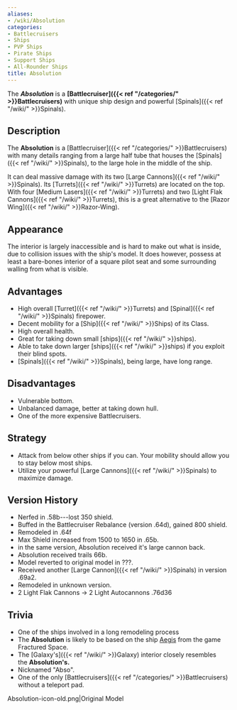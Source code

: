 ```yaml
---
aliases:
- /wiki/Absolution
categories:
- Battlecruisers
- Ships
- PVP Ships
- Pirate Ships
- Support Ships
- All-Rounder Ships
title: Absolution
---
```


The **_Absolution_** is a **[Battlecruiser]({{< ref "/categories/" >}}Battlecruisers)** with unique ship design and powerful [Spinals]({{< ref "/wiki/" >}}Spinals).  

## Description 

The **Absolution** is a [Battlecruiser]({{< ref "/categories/" >}}Battlecruisers) with many details ranging from a large half tube that houses the [Spinals]({{< ref "/wiki/" >}}Spinals), to the large hole in the middle of the ship.

It can deal massive damage with its two [Large Cannons]({{< ref "/wiki/" >}}Spinals). Its [Turrets]({{< ref "/wiki/" >}}Turrets) are located on the top. With four [Medium Lasers]({{< ref "/wiki/" >}}Turrets) and two [Light Flak Cannons]({{< ref "/wiki/" >}}Turrets), this is a great alternative to the [Razor Wing]({{< ref "/wiki/" >}}Razor-Wing).

## Appearance

The interior is largely inaccessible and is hard to make out what is inside, due to collision issues with the ship's model. It does however, possess at least a bare-bones interior of a square pilot seat and some surrounding walling from what is visible.

## Advantages

- High overall [Turret]({{< ref "/wiki/" >}}Turrets) and [Spinal]({{< ref "/wiki/" >}}Spinals) firepower.
- Decent mobility for a [Ship]({{< ref "/wiki/" >}}Ships) of its Class.
- High overall health.
- Great for taking down small [ships]({{< ref "/wiki/" >}}ships).
- Able to take down larger [ships]({{< ref "/wiki/" >}}ships) if you exploit their blind spots.
- [Spinals]({{< ref "/wiki/" >}}Spinals), being large, have long range.

## Disadvantages 

- Vulnerable bottom.
- Unbalanced damage, better at taking down hull.
- One of the more expensive Battlecruisers.

## Strategy

- Attack from below other ships if you can. Your mobility should allow you to stay below most ships.
- Utilize your powerful [Large Cannons]({{< ref "/wiki/" >}}Spinals) to maximize damage.

## Version History 

- Nerfed in .58b---lost 350 shield.
- Buffed in the Battlecruiser Rebalance (version .64d), gained 800 shield.
- Remodeled in .64f
- Max Shield increased from 1500 to 1650 in .65b.
- in the same version, Absolution received it's large cannon back.
- Absolution received trails 66b.
- Model reverted to original model in ???.
- Received another [Large Cannon]({{< ref "/wiki/" >}}Spinals) in version .69a2.
- Remodeled in unknown version.
- 2 Light Flak Cannons -> 2 Light Autocannons .76d36

## Trivia

- One of the ships involved in a long remodeling process
- The **Absolution** is likely to be based on the ship [Aegis](https://fracturedspace.fandom.com/wiki/Aegis) from the game Fractured Space.
- The [Galaxy's]({{< ref "/wiki/" >}}Galaxy) interior closely resembles the **Absolution's.**
- Nicknamed "Abso".
- One of the only [Battlecruisers]({{< ref "/categories/" >}}Battlecruisers) without a teleport pad.

Absolution-icon-old.png|Original Model